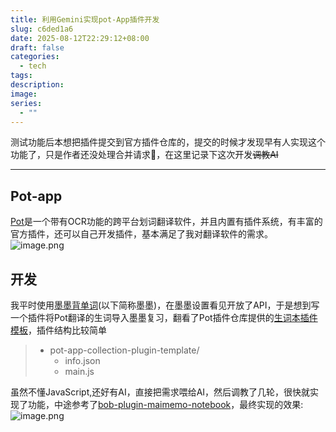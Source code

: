 ```yaml
---
title: 利用Gemini实现pot-App插件开发
slug: c6ded1a6
date: 2025-08-12T22:29:12+08:00
draft: false
categories:
  - tech
tags: 
description: 
image: 
series:
  - ""
---
```

测试功能后本想把插件提交到官方插件仓库的，提交的时候才发现早有人实现这个功能了，只是作者还没处理合并请求🤣，在这里记录下这次开发~~调教AI~~

---

## Pot-app
[Pot](https://pot-app.com/)是一个带有OCR功能的跨平台划词翻译软件，并且内置有插件系统，有丰富的官方插件，还可以自己开发插件，基本满足了我对翻译软件的需求。
![image.png](https://r2-img.lesx.top/20250816203934792.webp)
## 开发
我平时使用[墨墨背单词](https://www.maimemo.com/)(以下简称墨墨)，在墨墨设置看见开放了API，于是想到写一个插件将Pot翻译的生词导入墨墨复习，翻看了Pot插件仓库提供的[生词本插件模板](https://github.com/pot-app/pot-app-collection-plugin-template)，插件结构比较简单
>- pot-app-collection-plugin-template/
>	- info.json 
>	- main.js

虽然不懂JavaScript,还好有AI，直接把需求喂给AI，然后调教了几轮，很快就实现了功能，中途参考了[bob-plugin-maimemo-notebook](https://github.com/chriscurrycc/bob-plugin-maimemo-notebook)，最终实现的效果:
![image.png](https://r2-img.lesx.top/20250816221019200.webp)


